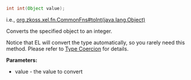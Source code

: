 ```java
int int(Object value);
```

  
i.e.,
[org.zkoss.xel.fn.CommonFns#toInt(java.lang.Object)](https://www.zkoss.org/javadoc/latest/zk/org/zkoss/xel/fn/CommonFns.html#toInt(java.lang.Object))

Converts the specified object to an integer.

Notice that EL will convert the type automatically, so you rarely need
this method. Please refer to [Type Coercion](zuml_ref/el_expressions/type_coercion) for
details.

**Parameters:**

- value - the value to convert


